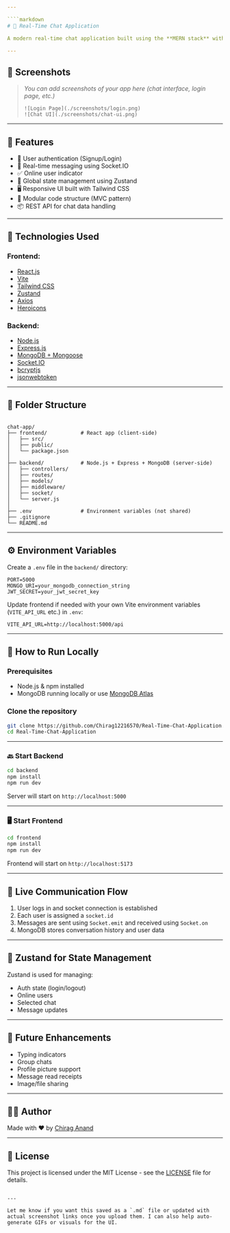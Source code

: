 ```yaml
---

````markdown
# 💬 Real-Time Chat Application

A modern real-time chat application built using the **MERN stack** with **Socket.IO** for instant messaging. The app allows users to register, log in, and engage in live conversations with other users. Designed with responsiveness and smooth UX in mind, the frontend is powered by **React + Tailwind CSS + Zustand**, and the backend is handled with **Node.js + Express + MongoDB**.

---
```


## 📸 Screenshots

> _You can add screenshots of your app here (chat interface, login page, etc.)_
> 
> ```
> ![Login Page](./screenshots/login.png)
> ![Chat UI](./screenshots/chat-ui.png)
> ```

---

## 🌟 Features

- 🔐 User authentication (Signup/Login)
- 💬 Real-time messaging using Socket.IO
- ✅ Online user indicator
- 🧠 Global state management using Zustand
- 🖥️ Responsive UI built with Tailwind CSS
- 🧾 Modular code structure (MVC pattern)
- 📦 REST API for chat data handling

---

## 🚀 Technologies Used

### Frontend:
- [React.js](https://reactjs.org/)
- [Vite](https://vitejs.dev/)
- [Tailwind CSS](https://tailwindcss.com/)
- [Zustand](https://github.com/pmndrs/zustand)
- [Axios](https://axios-http.com/)
- [Heroicons](https://heroicons.com/)

### Backend:
- [Node.js](https://nodejs.org/)
- [Express.js](https://expressjs.com/)
- [MongoDB + Mongoose](https://mongoosejs.com/)
- [Socket.IO](https://socket.io/)
- [bcryptjs](https://www.npmjs.com/package/bcryptjs)
- [jsonwebtoken](https://www.npmjs.com/package/jsonwebtoken)

---

## 📁 Folder Structure

````

chat-app/
├── frontend/           # React app (client-side)
│   ├── src/
│   ├── public/
│   └── package.json
│
├── backend/            # Node.js + Express + MongoDB (server-side)
│   ├── controllers/
│   ├── routes/
│   ├── models/
│   ├── middleware/
│   ├── socket/
│   └── server.js
│
├── .env                # Environment variables (not shared)
├── .gitignore
└── README.md

````

---

## ⚙️ Environment Variables

Create a `.env` file in the `backend/` directory:

```env
PORT=5000
MONGO_URI=your_mongodb_connection_string
JWT_SECRET=your_jwt_secret_key
````

Update frontend if needed with your own Vite environment variables (`VITE_API_URL` etc.) in `.env`:

```env
VITE_API_URL=http://localhost:5000/api
```

---

## 🔧 How to Run Locally

### Prerequisites

* Node.js & npm installed
* MongoDB running locally or use [MongoDB Atlas](https://www.mongodb.com/cloud/atlas)

### Clone the repository

```bash
git clone https://github.com/Chirag12216570/Real-Time-Chat-Application.git
cd Real-Time-Chat-Application
```

---

### 🔙 Start Backend

```bash
cd backend
npm install
npm run dev
```

Server will start on `http://localhost:5000`

---

### 🖥️ Start Frontend

```bash
cd frontend
npm install
npm run dev
```

Frontend will start on `http://localhost:5173`

---

## 🔁 Live Communication Flow

1. User logs in and socket connection is established
2. Each user is assigned a `socket.id`
3. Messages are sent using `Socket.emit` and received using `Socket.on`
4. MongoDB stores conversation history and user data

---

## 🧠 Zustand for State Management

Zustand is used for managing:

* Auth state (login/logout)
* Online users
* Selected chat
* Message updates

---

## 📌 Future Enhancements

* Typing indicators
* Group chats
* Profile picture support
* Message read receipts
* Image/file sharing

---

## 🧑‍💻 Author

Made with ❤️ by [Chirag Anand](https://github.com/Chirag12216570)

---

## 📄 License

This project is licensed under the MIT License - see the [LICENSE](LICENSE) file for details.

```

---

Let me know if you want this saved as a `.md` file or updated with actual screenshot links once you upload them. I can also help auto-generate GIFs or visuals for the UI.
```
